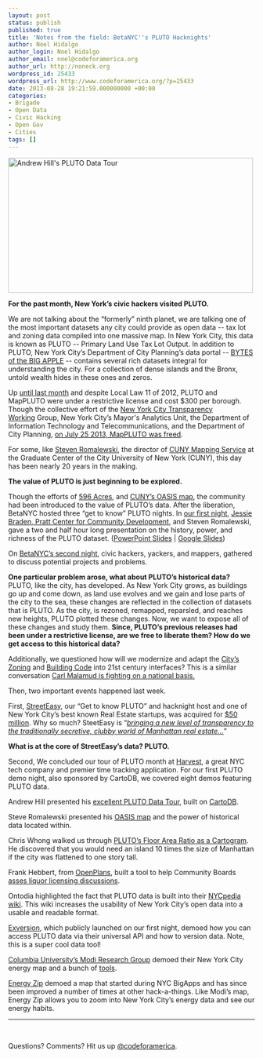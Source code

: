 ```yaml
---
layout: post
status: publish
published: true
title: 'Notes from the field: BetaNYC''s PLUTO Hacknights'
author: Noel Hidalgo
author_login: Noel Hidalgo
author_email: noel@codeforamerica.org
author_url: http://noneck.org
wordpress_id: 25433
wordpress_url: http://www.codeforamerica.org/?p=25433
date: 2013-08-28 19:21:59.000000000 +00:00
categories:
- Brigade
- Open Data
- Civic Hacking
- Open Gov
- Cities
tags: []
---
```

<a title="Andrew Hill's PLUTO Data Tour, on Flickr" href="http://andrewxhill.github.io/cartodb-examples/scroll-story/pluto/index.html#0"><img class="aligncenter" alt="Andrew Hill's PLUTO Data Tour" src="http://farm3.staticflickr.com/2825/9614760249_7b334468eb.jpg" width="500" height="275" /></a>

<strong>For the past month, New York’s civic hackers visited PLUTO.</strong>

We are not talking about the “formerly” ninth planet, we are talking one of the most important datasets any city could provide as open data -- tax lot and zoning data compiled into one massive map. In New York City, this data is known as PLUTO -- Primary Land Use Tax Lot Output. In addition to PLUTO, New York City’s Department of City Planning’s data portal -- <a href="http://www.nyc.gov/html/dcp/html/bytes/applbyte.shtml">BYTES of the BIG APPLE</a> -- contains several rich datasets integral for understanding the city. For a collection of dense islands and the Bronx, untold wealth hides in these ones and zeros.

Up <a href="http://www.thenewyorkworld.com/2013/04/02/pluto-out-of-orbit/" target="_blank">until last month</a> and despite Local Law 11 of 2012, PLUTO and MapPLUTO were under a restrictive license and cost $300 per borough. Though the collective effort of the <a href="http://nyctwg.org" target="_blank">New York City Transparency Working</a> Group, New York City’s Mayor's Analytics Unit, the Department of Information Technology and Telecommunications, and the Department of City Planning, <a href="http://spatialityblog.com/2013/07/25/nycs-mappluto-is-free/" target="_blank">on July 25 2013, MapPLUTO was freed</a>.

For some, like <a href="http://spatialityblog.com/about/" target="_blank">Steven Romalewski</a>, the director of <a href="http://www.urbanresearch.org/about/cur-components/cuny-mapping-service" target="_blank">CUNY Mapping Service</a> at the Graduate Center of the City University of New York (CUNY), this day has been nearly 20 years in the making.

<strong>The value of PLUTO is just beginning to be explored.</strong>

Though the efforts of <a href="https://596acres.org" target="_blank">596 Acres</a>, and <a href="http://www.oasisnyc.net" target="_blank">CUNY’s OASIS map</a>, the community had been introduced to the value of PLUTO’s data. After the liberation, BetaNYC hosted three “get to know” PLUTO nights. In <a href="http://www.meetup.com/betanyc/events/131513812/" target="_blank">our first night</a>, <a href="https://prattcenter.net/staff/jessie-braden" target="_blank">Jessie Braden, Pratt Center for Community Development</a>, and Steven Romalewski, gave a two and half hour long presentation on the history, power, and richness of the PLUTO dataset. (<a href="https://docs.google.com/file/d/0ByCaCfWltKOuTWpNWk1SYUdyR2s/edit?usp=sharing" target="_blank">PowerPoint Slides</a> | <a href="https://docs.google.com/presentation/d/1llrAhxllYIoJN_b7bIBMHp4t05IcrlQWYI1kfMn1fqI/edit?usp=sharing" target="_blank">Google Slides</a>)

On <a href="http://www.meetup.com/betanyc/events/132670102/" target="_blank">BetaNYC’s second night</a>, civic hackers, yackers, and mappers, gathered to discuss potential projects and problems.

<strong>One particular problem arose, what about PLUTO’s historical data?</strong> PLUTO, like the city, has developed. As New York City grows, as buildings go up and come down, as land use evolves and we gain and lose parts of the city to the sea, these changes are reflected in the collection of datasets that is PLUTO. As the city, is rezoned, remapped, reparsled, and reaches new heights, PLUTO plotted these changes. Now, we want to expose all of these changes and study them. <strong>Since, PLUTO’s previous releases had been under a restrictive license, are we free to liberate them? How do we get access to this historical data?</strong>

Additionally, we questioned how will we modernize and adapt the <a href="http://www.nyc.gov/html/dcp/pdf/pub/look_inside_zh.pdf" target="_blank">City’s Zoning</a> and <a href="http://www.nyc.gov/html/dob/html/codes_and_reference_materials/reference.shtml" target="_blank">Building Code</a> into 21st century interfaces? This is a similar conversation <a href="http://www.newrepublic.com/article/112871/carl-malamud-lawsuit-fight-make-building-regulations-truly-fee" target="_blank">Carl Malamud is fighting on a national basis.</a>

Then, two important events happened last week.

First, <a href="http://streeteasy.com" target="_blank">StreetEasy</a>, our “Get to know PLUTO” and hacknight host and one of New York City’s best known Real Estate startups, was acquired for <a href="http://www.bloomberg.com/news/2013-08-20/zillow-follows-streeteasy-deal-with-public-stock-offering.html" target="_blank">$50 million</a>. Why so much? SteetEasy is “<a href="http://www.nysun.com/real-estate/a-real-estate-site-stirs-up-the-industry/86103/" target="_blank"><em>bringing a new level of transparency to the traditionally secretive, clubby world of Manhattan real estate…</em></a>”

<strong>What is at the core of StreetEasy’s data? PLUTO.</strong>

Second, We concluded our tour of PLUTO month at <a href="http://getharvest.com" target="_blank">Harvest</a>, a great NYC tech company and premier time tracking application. For our first PLUTO demo night, also sponsored by CartoDB, we covered eight demos featuring PLUTO data.

Andrew Hill presented his <a href="http://andrewxhill.github.io/cartodb-examples/scroll-story/pluto/index.html#0" target="_blank">excellent PLUTO Data Tour</a>, built on <a href="http://cartodb.com" target="_blank">CartoDB</a>.

Steve Romalewski presented his <a href="http://www.oasisnyc.net/map.aspx" target="_blank">OASIS map</a> and the power of historical data located within.

Chris Whong walked us through <a href="http://prezi.com/qzi4xkm_qxg9/far-cartogram/" target="_blank">PLUTO’s Floor Area Ratio as a Cartogram</a>. He discovered that you would need an island 10 times the size of Manhattan if the city was flattened to one story tall.

Frank Hebbert, from <a href="http://openplans.org" target="_blank">OpenPlans</a>, built a tool to help Community Boards <a href="http://fkh.github.io/liquorinfo/" target="_blank">asses liquor licensing discussions</a>.

Ontodia highlighted the fact that PLUTO data is built into their <a href="http://nyc.pediacities.com" target="_blank">NYCpedia wiki</a>. This wiki increases the usability of New York City’s open data into a usable and readable format.

<a href="https://exversion.com" target="_blank">Exversion</a>, which publicly launched on our first night, demoed how you can access PLUTO data via their universal API and how to version data. Note, this is a super cool data tool!

<a href="http://modi.mech.columbia.edu/nycenergy" target="_blank">Columbia University’s Modi Research Group</a> demoed their New York City energy map and a bunch of <a href="https://github.com/modilabs" target="_blank">tools</a>.

<a href="http://energyzip.org/new-york" target="_blank">Energy Zip</a> demoed a map that started during NYC BigApps and has since been improved a number of times at other hack-a-things. Like Modi’s map, Energy Zip allows you to zoom into New York City’s energy data and see our energy habits.

<hr/>
&nbsp;

Questions? Comments? Hit us up <a href="http://twitter.com/codeforamerica" target="_blank">@codeforamerica</a>.
